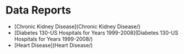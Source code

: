 # Data Reports

- [Chronic Kidney Disease](Chronic Kidney Disease/)
- [Diabetes 130-US Hospitals for Years 1999-2008](Diabetes 130-US Hospitals for Years 1999-2008/)
- [Heart Disease](Heart Disease/)
